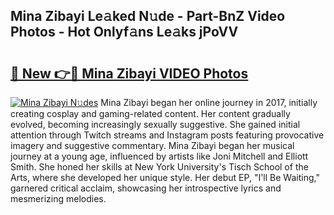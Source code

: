 ## Mina Zibayi Le𝚊ked N𝚞de - Part-BnZ Video Photos - Hot Onlyf𝚊ns Le𝚊ks jPoVV

# <h2><a href="http://ab85670.deff.icu/?id=Mina+Zibayi">🔗 New 👉🔴 Mina Zibayi VIDEO Photos</a></h2>

[![Mina Zibayi N𝚞des](https://i.imgur.com/rIISA9y.gif)](http://ab85670.deff.icu/?id=Mina+Zibayi)
Mina Zibayi began her online journey in 2017, initially creating cosplay and gaming-related content. Her content gradually evolved, becoming increasingly sexually suggestive. She gained initial attention through Twitch streams and Instagram posts featuring provocative imagery and suggestive commentary. Mina Zibayi began her musical journey at a young age, influenced by artists like Joni Mitchell and Elliott Smith. She honed her skills at New York University's Tisch School of the Arts, where she developed her unique style. Her debut EP, "I'll Be Waiting," garnered critical acclaim, showcasing her introspective lyrics and mesmerizing melodies.
